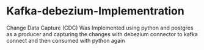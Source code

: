 # Kafka-debezium-Implementration
Change Data Capture (CDC) Was Implemented using python and postgres as a producer and capturing the changes with debezium connector to kafka connect and then consumed with python again
